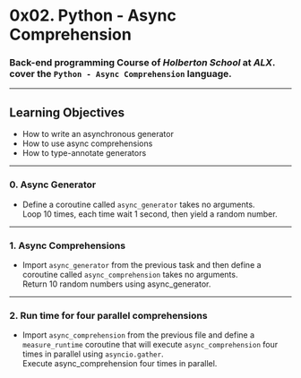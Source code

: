 # 0x02. Python - Async Comprehension
### Back-end programming Course of *Holberton School* at *ALX*. cover the `Python - Async Comprehension` language.

---
## Learning Objectives

*   How to write an asynchronous generator
*   How to use async comprehensions
*   How to type-annotate generators

---
### 0\. Async Generator

- Define a coroutine called `async_generator` takes no arguments. <br> Loop 10 times, each time wait 1 second, then yield a random number.
---

### 1\. Async Comprehensions

- Import `async_generator` from the previous task and then define a coroutine called `async_comprehension` takes no arguments. <br> Return 10 random numbers using async_generator.
---

### 2\. Run time for four parallel comprehensions

- Import `async_comprehension` from the previous file and define a `measure_runtime` coroutine that will execute `async_comprehension` four times in parallel using `asyncio.gather`. <br> Execute async_comprehension four times in parallel.
